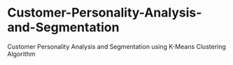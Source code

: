 # Customer-Personality-Analysis-and-Segmentation
Customer Personality Analysis and Segmentation using K-Means Clustering Algorithm
